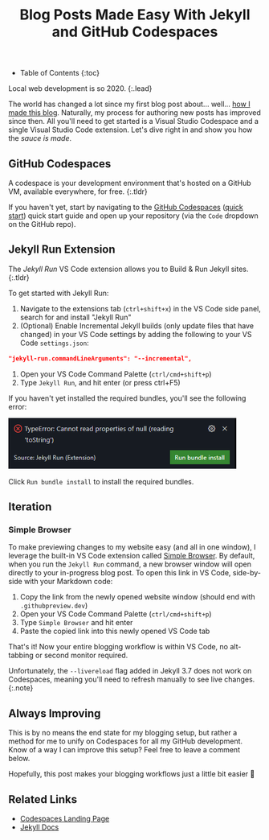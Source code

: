 ﻿---
layout: post
title: Blog Posts Made Easy With Jekyll and GitHub Codespaces
image: /assets/img/blog/jekyll_codespaces_example.png
description: >
  Make Jekyll blog posts easy with GitHub Codespaces.
tags: [open source, devops, dev, tutorials, github]
---

- Table of Contents
{:toc}

Local web development is so 2020.
{:.lead}

The world has changed a lot since my first blog post about... well... [how I made this blog](startblogging). Naturally, my process for authoring new posts has improved since then. All you'll need to get started is a Visual Studio Codespace and a single Visual Studio Code extension. Let's dive right in and show you how the *sauce is made*.

## GitHub Codespaces

A codespace is your development environment that's hosted on a GitHub VM, available everywhere, for free.
{:.tldr}

If you haven't yet, start by navigating to the [GitHub Codespaces](https://docs.github.com/en/codespaces/overview) ([quick start](https://docs.github.com/en/codespaces/getting-started/quickstart)) quick start guide and open up your repository (via the `Code` dropdown on the GitHub repo).

## Jekyll Run Extension

The *Jekyll Run* VS Code extension allows you to Build & Run Jekyll sites.
{:.tldr}

To get started with Jekyll Run:

1. Navigate to the extensions tab (`ctrl+shift+x`) in the VS Code side panel, search for and install "Jekyll Run"
1. (Optional) Enable Incremental Jekyll builds (only update files that have changed) in your VS Code settings by adding the following to your VS Code `settings.json`:
```json
"jekyll-run.commandLineArguments": "--incremental",
```
1. Open your VS Code Command Palette (`ctrl/cmd+shift+p`)
1. Type `Jekyll Run`, and hit enter (or press ctrl+F5)

If you haven't yet installed the required bundles, you'll see the following error:

![Bundle Install](../../assets/img/blog/bundle_install.png)

Click `Run bundle install` to install the required bundles.

## Iteration

### Simple Browser

To make previewing changes to my website easy (and all in one window), I leverage the built-in VS Code extension called [Simple Browser](https://open-vsx.org/extension/vscode/simple-browser). By default, when you run the `Jekyll Run` command, a new browser window will open directly to your in-progress blog post. To open this link in VS Code, side-by-side with your Markdown code:

1. Copy the link from the newly opened website window (should end with `.githubpreview.dev`)
1. Open your VS Code Command Palette (`ctrl/cmd+shift+p`)
1. Type `Simple Browser` and hit enter
1. Paste the copied link into this newly opened VS Code tab

That's it! Now your entire blogging workflow is within VS Code, no alt-tabbing or second monitor required.

Unfortunately, the `--livereload` flag added in Jekyll 3.7 does not work on Codespaces, meaning you'll need to refresh manually to see live changes.
{:.note}

## Always Improving

This is by no means the end state for my blogging setup, but rather a method for me to unify on Codespaces for all my GitHub development. Know of a way I can improve this setup? Feel free to leave a comment below.

Hopefully, this post makes your blogging workflows just a little bit easier 🚀

## Related Links

- [Codespaces Landing Page](https://github.com/features/codespaces)
- [Jekyll Docs](https://jekyllrb.com/)
